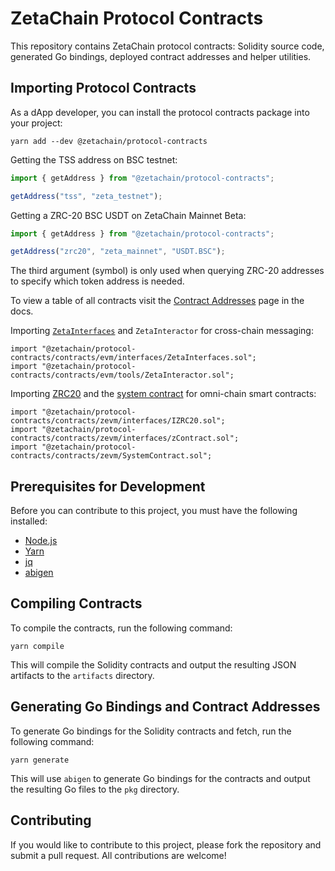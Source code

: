 # ZetaChain Protocol Contracts

This repository contains ZetaChain protocol contracts: Solidity source code,
generated Go bindings, deployed contract addresses and helper utilities.

## Importing Protocol Contracts

As a dApp developer, you can install the protocol contracts package into your
project:

```
yarn add --dev @zetachain/protocol-contracts
```

Getting the TSS address on BSC testnet:

```ts
import { getAddress } from "@zetachain/protocol-contracts";

getAddress("tss", "zeta_testnet");
```

Getting a ZRC-20 BSC USDT on ZetaChain Mainnet Beta:

```ts
import { getAddress } from "@zetachain/protocol-contracts";

getAddress("zrc20", "zeta_mainnet", "USDT.BSC");
```

The third argument (symbol) is only used when querying ZRC-20 addresses to
specify which token address is needed.

To view a table of all contracts visit the [Contract Addresses](https://www.zetachain.com/docs/reference/contracts/) page in the docs.

Importing
[`ZetaInterfaces`](https://www.zetachain.com/docs/developers/cross-chain-messaging/connector/)
and `ZetaInteractor` for cross-chain messaging:

```solidity
import "@zetachain/protocol-contracts/contracts/evm/interfaces/ZetaInterfaces.sol";
import "@zetachain/protocol-contracts/contracts/evm/tools/ZetaInteractor.sol";
```

Importing [ZRC20](https://www.zetachain.com/docs/developers/tokens/zrc20/)
and the [system
contract](https://www.zetachain.com/docs/developers/architecture/contracts/contracts/zevm/SystemContract.sol/contract.SystemContract)
for omni-chain smart contracts:

```solidity
import "@zetachain/protocol-contracts/contracts/zevm/interfaces/IZRC20.sol";
import "@zetachain/protocol-contracts/contracts/zevm/interfaces/zContract.sol";
import "@zetachain/protocol-contracts/contracts/zevm/SystemContract.sol";
```

## Prerequisites for Development

Before you can contribute to this project, you must have the following installed:

- [Node.js](https://nodejs.org/)
- [Yarn](https://yarnpkg.com/)
- [jq](https://stedolan.github.io/jq/)
- [abigen](https://geth.ethereum.org/docs/tools/abigen)

## Compiling Contracts

To compile the contracts, run the following command:

```
yarn compile
```

This will compile the Solidity contracts and output the resulting JSON artifacts
to the `artifacts` directory.

## Generating Go Bindings and Contract Addresses

To generate Go bindings for the Solidity contracts and fetch, run the following command:

```
yarn generate
```

This will use `abigen` to generate Go bindings for the contracts and output the
resulting Go files to the `pkg` directory.

## Contributing

If you would like to contribute to this project, please fork the repository and
submit a pull request. All contributions are welcome!
